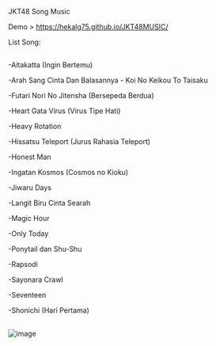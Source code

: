 JKT48 Song Music

Demo > https://hekalg75.github.io/JKT48MUSIC/

List Song:
##
-Aitakatta (Ingin Bertemu)

-Arah Sang Cinta Dan Balasannya - Koi No Keikou To Taisaku

-Futari Nori No Jitensha (Bersepeda Berdua)

-Heart Gata Virus (Virus Tipe Hati)

-Heavy Rotation

-Hissatsu Teleport (Jurus Rahasia Teleport)

-Honest Man

-Ingatan Kosmos (Cosmos no Kioku)

-Jiwaru Days

-Langit Biru Cinta Searah

-Magic Hour

-Only Today

-Ponytail dan Shu-Shu

-Rapsodi

-Sayonara Crawl

-Seventeen

-Shonichi (Hari Pertama)
##

![image](https://github.com/HekalG75/JKT48MUSIC/assets/129151011/7d1f1dd1-79a1-4840-9c7b-83142a627f7b)

